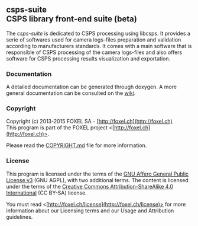 
## csps-suite<br />CSPS library front-end suite (beta)

The _csps-suite_ is dedicated to CSPS processing using libcsps. It provides a serie of softwares used for camera logs-files preparation and validation according to manufacturers standards. It comes with a main software that is responsible of CSPS processing of the camera logs-files and also offers software for CSPS processing results visualization and exportation.


### Documentation

A detailed documentation can be generated through doxygen. A more general documentation can be consulted on the [wiki](https://github.com/FoxelSA/csps-suite/wiki).


### Copyright

Copyright (c) 2013-2015 FOXEL SA - [http://foxel.ch](http://foxel.ch)<br />
This program is part of the FOXEL project <[http://foxel.ch](http://foxel.ch)>.

Please read the [COPYRIGHT.md](COPYRIGHT.md) file for more information.


### License

This program is licensed under the terms of the
[GNU Affero General Public License v3](http://www.gnu.org/licenses/agpl.html)
(GNU AGPL), with two additional terms. The content is licensed under the terms
of the
[Creative Commons Attribution-ShareAlike 4.0 International](http://creativecommons.org/licenses/by-sa/4.0/)
(CC BY-SA) license.

You must read <[http://foxel.ch/license](http://foxel.ch/license)> for more
information about our Licensing terms and our Usage and Attribution guidelines.
